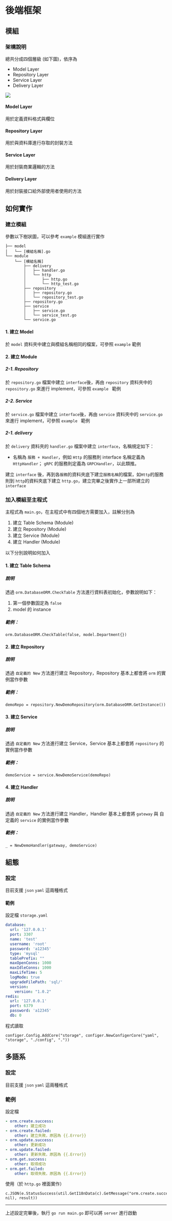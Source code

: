 # 後端框架
## 模組
### 架構說明
總共分成四個層級 (如下圖)，依序為

- Model Layer
- Repository Layer
- Service Layer
- Delivery Layer

![](https://github.com/bxcodec/go-clean-arch/raw/master/clean-arch.png)

#### Model Layer
用於定義資料格式與欄位
#### Repository Layer
用於與資料庫進行存取的封裝方法
#### Service Layer
用於封裝商業邏輯的方法
#### Delivery Layer
用於封裝接口給外部使用者使用的方法

## 如何實作
### 建立模組
參數以下樹狀圖，可以參考 `example` 模組進行實作

```
├── model
│   └── [模組名稱].go
└── module
    └── [模組名稱]
        ├── delivery
        │   ├── handler.go
        │   └── http
        │       ├── http.go
        │       └── http_test.go
        ├── repository
        │   ├── repository.go
        │   └── repository_test.go
        ├── repository.go
        ├── service
        │   ├── service.go
        │   └── service_test.go
        └── service.go

```

#### 1. 建立 Model
於 `model` 資料夾中建立與模組名稱相同的檔案，可參照 `example` 範例
#### 2. 建立 Module
##### 2-1. Repository
於 `repository.go` 檔案中建立 `interface`後，再由 `repository` 資料夾中的 `repository.go` 來進行 implement，可參照 `example ` 範例
##### 2-2. Service
於 `service.go` 檔案中建立 `interface`後，再由 `service` 資料夾中的 `service.go` 來進行 implement，可參照 `example ` 範例
##### 2-1. delivery
於 `delivery` 資料夾的 `handler.go` 檔案中建立 `interface`，名稱規定如下：

- 名稱為 `服務 + Handler`，例如 `Http` 的服務則 interface 名稱定義為 `HttpHandler`； `gRPC` 的服務則定義為 `GRPCHandler`，以此類推。

建立 `interface` 後，再到各`服務`的資料夾底下建立`服務名稱`的檔案，如`Http`的服務則到 `http`的資料夾底下建立 `http.go`，建立完畢之後實作上一部所建立的 `interface`

### 加入模組至主程式
主程式為 `main.go`，在主程式中有四個地方需要加入，註解分別為

1. 建立 Table Schema (Module)
2. 建立 Repository (Module)
3. 建立 Service (Module)
4. 建立 Handler (Module)

以下分別說明如何加入

#### 1. 建立 Table Schema
##### 說明
透過 `orm.DatabaseORM.CheckTable` 方法進行資料表初始化，參數說明如下：

1. 第一個參數固定為 `false`
2. model 的 instance

##### 範例：

```
orm.DatabaseORM.CheckTable(false, model.Department{})
```
#### 2. 建立 Repository
##### 說明
透過 `自定義的 New` 方法進行建立 Repository，Repository 基本上都會將 `orm` 的實例當作參數

##### 範例：

```
demoRepo = repository.NewDemoRepository(orm.DatabaseORM.GetInstance())
```
#### 3. 建立 Service
##### 說明
透過 `自定義的 New` 方法進行建立 Service，Service 基本上都會將 `repository` 的實例當作參數

##### 範例：

```
demoService = service.NewDemoService(demoRepo)
```
#### 4. 建立 Handler
##### 說明
透過 `自定義的 New` 方法進行建立 Handler，Handler 基本上都會將 `gateway` 與 自定義的 `service` 的實例當作參數

##### 範例：

```
_ = NewDemoHandler(gateway, demoService)
```

## 組態
### 設定
目前支援 `json` `yaml` 這兩種格式
#### 範例

設定檔 `storage.yaml`

```yaml
database:
  url: '127.0.0.1'
  port: 3307
  name: 'test'
  username: 'root'
  password: 'a12345'
  type: 'mysql'
  tablePrefix: ""
  maxOpenConns: 1000
  maxIdleConns: 1000
  maxLifeTime: 5
  logMode: true
  upgradeFilePath: 'sql/'
  version:
    version: "1.0.2"
redis:
  url: '127.0.0.1'
  port: 6379
  password: 'a12345'
  db: 0

```

程式讀取

```
configer.Config.AddCore("storage", configer.NewConfigerCore("yaml", "storage", "./config", "."))

```
## 多語系
### 設定
目前支援 `json` `yaml` 這兩種格式
### 範例

設定檔 

```yaml
- orm.create.success:
    other: 建立成功
- orm.create.failed:
    other: 建立失敗，原因為 {{.Error}}
- orm.update.success:
    other: 更新成功
- orm.update.failed:
    other: 更新失敗，原因為 {{.Error}}
- orm.get.success:
    other: 取得成功
- orm.get.failed:
    other: 取得失敗，原因為 {{.Error}}
```

使用（於 `http.go` 裡面實作）

```
c.JSON(e.StatusSuccess(util.GetI18nData(c).GetMessage("orm.create.success", nil), result))

```

----
上述設定完畢後，執行 `go run main.go` 即可以將 `server` 進行啟動